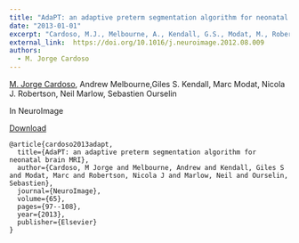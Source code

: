 ```yaml
---
title: "AdaPT: an adaptive preterm segmentation algorithm for neonatal brain MRI"
date: "2013-01-01"
excerpt: "Cardoso, M.J., Melbourne, A., Kendall, G.S., Modat, M., Robertson, N.J., Marlow, N. and Ourselin, S., 2013. NeuroImage, 65, pp.97-108."
external_link:  https://doi.org/10.1016/j.neuroimage.2012.08.009
authors:
  - M. Jorge Cardoso
---
```

[M. Jorge Cardoso](/people/jorge_cardoso), Andrew Melbourne,Giles S. Kendall, Marc Modat, Nicola J. Robertson, Neil Marlow, Sebastien Ourselin

In NeuroImage

<a href="{{page.external_link}}" target="_blank"> Download </a>

```
@article{cardoso2013adapt,
  title={AdaPT: an adaptive preterm segmentation algorithm for neonatal brain MRI},
  author={Cardoso, M Jorge and Melbourne, Andrew and Kendall, Giles S and Modat, Marc and Robertson, Nicola J and Marlow, Neil and Ourselin, Sebastien},
  journal={NeuroImage},
  volume={65},
  pages={97--108},
  year={2013},
  publisher={Elsevier}
}
```
